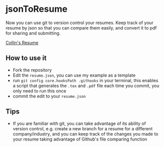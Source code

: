 # jsonToResume
Now you can use git to version control your resumes. Keep track of your resume by json so that you can compare them easily, and convert it to pdf for sharing and submitting.

[Collin's Resume](resume.pdf)

## How to use it
- Fork the repository
- Edit the `resume.json`, you can use my example as a template
- run ```git config core.hooksPath .githooks``` in your terminal, this enables a script that generates the `.tex` and `.pdf` file each time you commit, you only need to run this once
- commit the edit to your `resume.json`

## Tips
- If you are familiar with git, you can take advantage of its ability of version control, e.g. create a new branch for a resume for a different company/industry, and you can keep track of the changes you made to your resume taking advantage of Github's file comparing function
